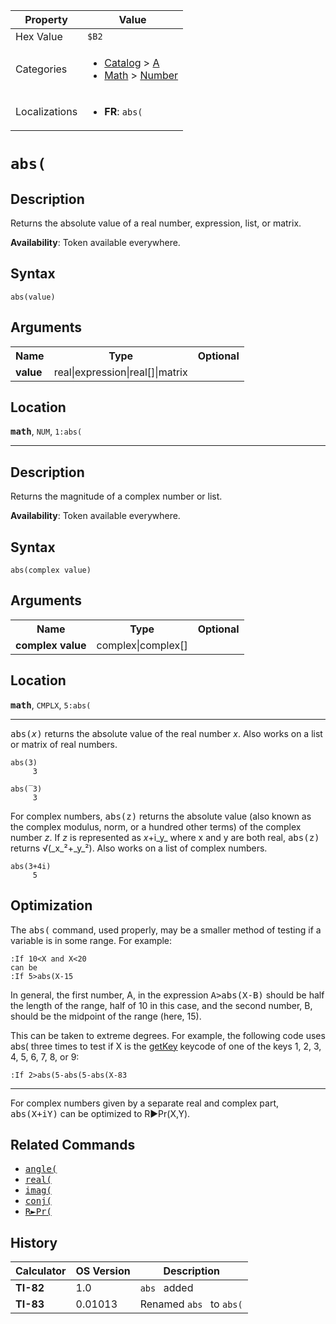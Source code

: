 | Property      | Value |
|---------------|-------|
| Hex Value     | `$B2`|
| Categories    | <ul><li>[Catalog](<../categories/Catalog.md>) > [A](<../categories/Catalog.md#A>)</li><li>[Math](<../categories/Math.md>) > [Number](<../categories/Math.md#Number>)</li></ul> |
| Localizations | <ul><li><b>FR</b>: `abs(`</li></ul> |

# `abs(`

## Description
Returns the absolute value of a real number, expression, list, or matrix.


<b>Availability</b>: Token available everywhere.

## Syntax
`abs(value)`

## Arguments
<table>
<tr><th>Name</th><th>Type</th><th>Optional</th></tr>

<tr><td><b>value</b></td><td>real|expression|real[]|matrix</td><td></td></tr>

</table>

## Location
<tt><kbd><b>math</b></kbd></tt>, `NUM`, `1:abs(`
<hr>

## Description
Returns the magnitude of a complex number or list.


<b>Availability</b>: Token available everywhere.

## Syntax
`abs(complex value)`

## Arguments
<table>
<tr><th>Name</th><th>Type</th><th>Optional</th></tr>

<tr><td><b>complex value</b></td><td>complex|complex[]</td><td></td></tr>

</table>

## Location
<tt><kbd><b>math</b></kbd></tt>, `CMPLX`, `5:abs(`
<hr>

<tt>abs(<em>x</em>)</tt> returns the absolute value of the real number _x_. Also works on a list or matrix of real numbers.

```ti-basic
abs(3)
     3

abs(‾3)
     3
```

For complex numbers, <tt>abs(z)</tt> returns the absolute value (also known as the complex modulus, norm, or a hundred other terms) of the complex number _z_. If _z_ is represented as _x_+i_y_ where x and y are both real, <tt>abs(z)</tt> returns √(_x_²+_y_²). Also works on a list of complex numbers.

```ti-basic
abs(3+4i)
     5
```

## Optimization

The <tt>abs(</tt> command, used properly, may be a smaller method of testing if a variable is in some range. For example:

```ti-basic
:If 10<X and X<20
can be
:If 5>abs(X-15
```

In general, the first number, A, in the expression <tt>A&gt;abs(X-B)</tt> should be half the length of the range, half of 10 in this case, and the second number, B, should be the midpoint of the range (here, 15).

This can be taken to extreme degrees. For example, the following code uses abs( three times to test if X is the [getKey](/getkey) keycode of one of the keys 1, 2, 3, 4, 5, 6, 7, 8, or 9:

```ti-basic
:If 2>abs(5-abs(5-abs(X-83
```

* * *

For complex numbers given by a separate real and complex part, <tt>abs(X+iY)</tt> can be optimized to R►Pr(X,Y).

## Related Commands

*   <tt><a href="/angle">angle(</a></tt>
*   <tt><a href="/real-func">real(</a></tt>
*   <tt><a href="/imag">imag(</a></tt>
*   <tt><a href="/conj">conj(</a></tt>
*   <tt><a href="/r-pr">R►Pr(</a></tt>

## History
| Calculator | OS Version | Description |
|------------|------------|-------------|
| <b>TI-82</b> | 1.0 | `abs ` added |
| <b>TI-83</b> | 0.01013 | Renamed `abs ` to `abs(`


